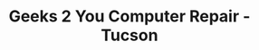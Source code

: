 ---
title: "Geeks 2 You Computer Repair - Tucson"
url: /tucson/geeks-2-you-computer-repair-tucson/
shop: Computer
---